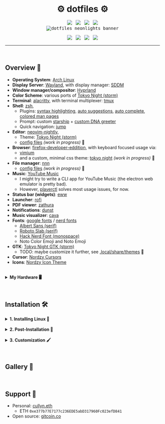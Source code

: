 <h1 align="center">⚙️ dotfiles ⚙️</h1>

<p align="center">
    <img src="https://img.shields.io/badge/OS-Arch Linux-5454B9?style=plastic&labelColor=24283b"/>&nbsp;&nbsp;
    <img src="https://img.shields.io/badge/DS-Wayland-883330?style=plastic&labelColor=24283b"/>&nbsp;&nbsp;
    <img src="https://img.shields.io/badge/WM-Hyprland-7c4592?style=plastic&labelColor=24283b"/>&nbsp;&nbsp;
    <img src="https://img.shields.io/badge/CS-Tokyo Night-ae477a?style=plastic&labelColor=24283b"/>
    <br>
    <kbd>
        <img
            alt="dotfiles neonlights banner"
            src="https://github.com/nosvagor/dotfiles/blob/main/resources/share/dotfiles-banner.gif?raw=true"/>
    </kbd>
</p>
<p align="center">
    <img src="https://img.shields.io/github/stars/nosvagor/dotfiles?color=e0af68&logo=github&labelColor=24283b&logoColor=e0af68&style=for-the-badge">&nbsp;&nbsp;
    <img src="https://visitor-badge-reloaded.herokuapp.com/badge?color=b4f9f8&logoColor=b4f9f8&page_id=nosvagor/dotfiles&logo=linux&style=for-the-badge&lcolor=24283b"/>&nbsp;&nbsp;
    <img src="https://img.shields.io/github/forks/nosvagor/dotfiles?color=7aa2f7&logo=git&labelColor=24283b&logoColor=7aa2f7&style=for-the-badge">&nbsp;&nbsp;
    <img src="https://img.shields.io/github/license/nosvagor/dotfiles?color=bb9af7&logo=gnu&labelColor=24283b&logoColor=bb9af7&style=for-the-badge">
</p>

---

&nbsp;

## Overview 👾

- **Operating System**: [Arch Linux](https://wiki.archlinux.org/title/Arch_Linux)
- **Display Server**: [Wayland](https://wiki.archlinux.org/title/Wayland), with display manager: [SDDM](https://wiki.archlinux.org/title/SDDM)
- **Window manager/compositor**: [Hyprland](https://github.com/hyprwm/Hyprland)
- **Color Scheme**: various ports of [Tokyo Night (storm)](https://github.com/enkia/tokyo-night-vscode-theme)
- **Terminal**: [alacritty](https://github.com/alacritty/alacritty), with terminal multiplexer: [tmux](https://en.wikipedia.org/wiki/Tmux)
- **Shell**: [zsh](https://wiki.archlinux.org/title/zsh),
  - Plugins: [syntax highlighting](https://github.com/zsh-users/zsh-syntax-highlighting), [auto suggestions](https://github.com/zsh-users/zsh-autosuggestions), [auto complete](https://github.com/marlonrichert/zsh-autocomplete), [colored man pages](https://github.com/ael-code/zsh-colored-man-pages)
  - Prompt: custom [starship](https://starship.rs/) + [custom DNA greeter](cullyn/.local/bin/dna)
  - Quick navigation: [jump](https://github.com/gsamokovarov/jump)
- **Editor**: [neovim-nightly](https://github.com/neovim/neovim),
  - Theme: [Tokyo Night (storm)](https://github.com/folke/tokyonight.nvim)
  - [config files](cullyn/.config/nvim/) _(work in progress)_ 🔨
- **Browser**: [firefox-developer-eddition](https://www.mozilla.org/en-US/firefox/developer/), with keyboard focused usage via:
  - [vimium](https://github.com/philc/vimium)
  - and a custom, minimal css theme: [tokyo night]() _(work in progress)_ 🔨
- **File manager**: [nnn](https://github.com/jarun/nnn)
  - [config files](cullyn/.config/nnn/) _(work in progress)_ 🔨
- **Music**: [YouTube Music](https://aur.archlinux.org/packages/ytmdesktop-git)
  - I might try to write a CLI app for YouTube Music (the electron web emulator is pretty bad).
  - However, [playerctl](https://github.com/altdesktop/playerctl) solves most usage issues, for now.
- **Status bar (widgets)**: [eww](https://github.com/elkowar/eww)
- **Launcher**: [rofi](https://github.com/davatorium/rofi)
- **PDF viewer**: [zathura](https://pwmt.org/projects/zathura/)
- **Notifications**: [dunst](https://github.com/dunst-project/dunst)
- **Music visualizer**: [cava](https://github.com/karlstav/cava)
- **Fonts**: [google fonts](https://aur.archlinux.org/packages/ttf-google-fonts-git/) / [nerd fonts](https://github.com/ryanoasis/nerd-fonts)
  - [Albert Sans (serif)](https://fonts.google.com/specimen/Albert+Sans?query=Albert)
  - [Roboto Slab (serif)](https://fonts.google.com/specimen/Roboto+Slab?query=Roboto+S)
  - [Hack Nerd Font (monospace)](https://github.com/ryanoasis/nerd-fonts)
  - Noto Color Emoji and Noto Emoji
- **GTK**: [Tokyo Night GTK (storm)](https://github.com/Fausto-Korpsvart/Tokyo-Night-GTK-Theme)
  - TODO: maybe customize it further, see [.local/share/themes](https://github.com/nosvagor/dotfiles/tree/main/cullyn/.local/share/themes) 🔨
- **Cursor**: [Nordzy Cursors](https://github.com/alvatip/Nordzy-cursors)
- **Icons**: [Nordzy Icon Theme](https://github.com/alvatip/Nordzy-icon)

</details>
&nbsp;
<details>
<summary><b> My Hardware 🖥️ </b></summary>

- **Mouse**: MX Master 3S
- **CPU**: AMD Ryzen 7 3700X (16) @ 3.600GHz
- **GPU**: AMD ATI Radeon RX 5600 OEM/5600 XT / 5700/5700 XT
- **Monitor**: SAMSUNG UR59 Series 32-Inch 4K UHD (3840x2160)
- **Keybaord:** Corne (Helidox) 42 key, Kailh gChoc Light Blue (20g),

</details>

&nbsp;

## Installation 🛠️

<details>
<summary><b>1. Installing Linux 🐧 </b></summary>

##### [Official ArchWiki Installation Guide](https://wiki.archlinux.org/title/installation_guide)

##### [Please do read the FAQ](https://wiki.archlinux.org/title/Frequently_asked_questions)

**⚠️ Note:** _the following is essentially what I did if you want to start from scratch and
follow along. Installation does not have to be exactly like I describe; these
instructions are mostly just here for personal reference to debug what I might be
doing wrong, or did wrong. Some minor steps or, reason behind my choices, are not explicitly stated._

**1.1 Acquire an installation image**: https://archlinux.org/download/

**1.2 Prepare an installation medium:**

- find USB device partition (**sda** or **sdb**, probably):

      lsblk -f

- write to usb using **dd** (sd"x", do not use partition number):

      dd bs=4M if=path/to/archlinux-version-x86_64.iso of=/dev/sdx conv=fsync oflag=direct status=progress

**1.3 Use guided arch installation:**

- boot to usb and run command:

      archinstall

- nice to install some base packages needed for now:

      base base-devel linux-headers git stow coreutils bat btop go rustup python

---

---

</details>
&nbsp;
<details>
<summary><b>2. Post-Installation 🧰 </b></summary>

##### [ArchWiki General Recommendations](https://wiki.archlinux.org/title/General_recommendations)

2.1 Install AUR helper ([paru](https://github.com/Morganamilo/paru))

    git clone https://aur.archlinux.org/paru.git
    cd paru
    makepkg -si

&nbsp;

2.2 Install packages:

    cd $HOME && git clone https://github.com/nosvagor/dotfiles.git
    paru -S - < $HOME/dotfiles/resources/packages.txt

&nbsp;

2.3 Configure shell and link config files:

- Change default shell to zsh:

      chsh -s $(which zsh)

- Install shell related packages:

      go install github.com/gsamokovarov/jump@latest
      curl -sS https://starship.rs/install.sh | sh
      $HOME/dotfiles/cullyn/.local/bin/zsh-install

- Link config files using [GNU stow](https://brandon.invergo.net/news/2012-05-26-using-gnu-stow-to-manage-your-dotfiles.html):

      cd $HOME/dotfiles
      mv cullyn $USER
      stow $USER
      stow home

**⚠️ Note:** _you probably don't want my zsh config, or many of my personal configs, and should update them now._

&nbsp;

2.5 Configure SSH for GitHub _(here for personal reference)_:

    ssh-keygen -t ed25519 -C "your_email@example.com"
    eval "$(ssh-agent -s)"
    ssh-add ~/.ssh/id_ed25519
    bat ~/.ssh/id_ed25519.pub
    # Add ssh key to github, then update remote origin:
    git remote set-url origin git@github.com:USERNAME/REPOSITORY.git

&nbsp;

2.6 Update [bluetooth](https://wiki.archlinux.org/title/bluetooth):

    systemctl enable bluetooth.service
    systemctl start bluetooth.service #(if before reboot)

- pair device

      bluetoothctl
      power on
      scan on
      pair DEVICE
      trust DEVICE
      connect DEVICE

- auto power-on:

      /etc/bluetooth/main.conf
      ---
      [Policy]
      AutoEnable=true

- disable shitty built in bluetooth:

      lsusb | grep "Bluetooth"

      # yields
      Bus 001 Device 004: ID 0b05:18ea ASUSTek Computer, Inc. Bluetooth Radio

      touch /etc/udev/rules.d/81-bluetooth-hci.rules
      ---
      SUBSYSTEM=="usb", ATTRS{idVendor}=="0b05", ATTRS{idProduct}=="18ea", ATTR{authorized}="0"

- verify by checking available agents (should just be one, preferably):

      bluetoothctl list

      # yields
      Controller 3C:7C:3F:A2:38:10 costello [default]

&nbsp;

2.7 Create default directories (personal preference, see [user-dirs.dir](https://github.com/nosvagor/dotfiles/blob/main/cullyn/.config/user-dirs.dirs)):

    #simple script to edit if you want something different
    dir-setup

    # yields
    ├── documents
    │   ├── papers
    │   ├── share
    │   ├── templates
    │   └── textbooks
    ├── downloads
    ├── media
    │   ├── gifs
    │   ├── images
    │   ├── music
    │   ├── recordings
    │   └── videos

&nbsp;

2.8 Edit boot config (skip boot menu):

    ──────┬────────────────────────────────────────────────────────────────────
          │ File: /boot/loader/loader.conf
    ──────┼────────────────────────────────────────────────────────────────────
      1   │ timeout 0
    ──────┴────────────────────────────────────────────────────────────────────

&nbsp;

2.9 Add extra figlet fonts (I sometimes use for visual headers in files):

    cp -va  "$HOME/dotfiles/resources/ascii-fonts/." "/usr/share/figlet/fonts/"

&nbsp;

2.10 Update some environment variables (might be a better way to do this, working as of now)

    ────┬──────────────────────────────────────────────────────────────────────
        │ File: /etc/environment
    ────┼──────────────────────────────────────────────────────────────────────
    1   │ #
    2   │ # This file is parsed by pam_env module
    3   │ #
    4   │ # Syntax: simple "KEY=VAL" pairs on separate lines
    5   │
    6   │ # X11 vars (for QT applications)
    7   │ XCURSOR_SIZE=14
    8   │
    9   │ # misc (for tmux colors)
    10  │ TERM=xterm-256color
    ────┴──────────────────────────────────────────────────────────────────────

&nbsp;

2.11 Symlink some important GTK settings

    ln -sfn ~/.icons/default/index.theme /usr/share/icons/default/index.theme
    ln -sfn $HOME/.local/share/themes/Tokyonight /usr/share/themes

---

---

</details>
&nbsp;
<details>

<summary><b>3. Customization 🖌️</b></summary>

#### [Firefox](https://www.mozilla.org/en-US/firefox/developer/) 🦊

🦊.1 update various `about:config` options:

- Update scaling factor if in HiDPI environment:

      layout.css.devPixelsPerPx = 1.3

- Stop asking to restore session (I often just kill the window and don't want the prompt later)

      browser.sessionstore.resume_from_crash = false

- Hide PDF sidebar by default

      pdfjs.sidebarViewOnLoad = 0

&nbsp;

🦊.2 Firefox basic options options:

- Disable hardware acceleration (firefox keeps seizing)

---

---

</details>

&nbsp;

## Gallery 🎨

&nbsp;

## Support 🤝

- Personal: [cullyn.eth](https://cullyn.eth/)
  - ETH `0xe377b77E7177c236EDE5abD317960Fc023efD841`
- Open source: [gitcoin.co](https://gitcoin.co/)
